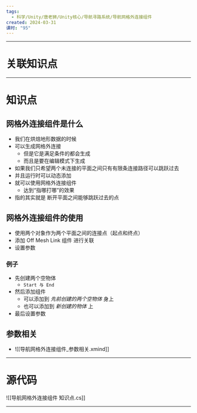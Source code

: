 ```yaml
---
tags:
  - 科学/Unity/唐老狮/Unity核心/导航寻路系统/导航网格外连接组件
created: 2024-03-31
课时: "95"
---
```


---
# 关联知识点



---
# 知识点

## 网格外连接组件是什么

- 我们在烘焙地形数据的时候
- 可以生成网格外连接
	- 但是它是满足条件的都会生成
	- 而且是要在编辑模式下生成
- 如果我们只希望两个未连接的平面之间只有有限条连接路径可以跳跃过去
- 并且运行时可以动态添加
- 就可以使用网格外连接组件
	- 达到“指哪打哪”的效果
- 指的其实就是 断开平面之间能够跳跃过去的点
## 网格外连接组件的使用

- 使用两个对象作为两个平面之间的连接点（起点和终点）
- 添加 Off Mesh Link 组件 进行关联
- 设置参数
### 例子

- 先创建两个空物体
	- `Start 与 End`
- 然后添加组件
	- 可以添加到 *先前创建的两个空物体* 身上
	- 也可以添加到 *新创建的物体* 上
- 最后设置参数
## 参数相关

- ![[导航网格外连接组件_参数相关.xmind]]
---
# 源代码

![[导航网格外连接组件 知识点.cs]]

---

